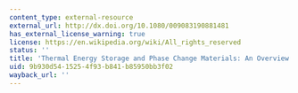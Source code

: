 ```yaml
---
content_type: external-resource
external_url: http://dx.doi.org/10.1080/009083190881481
has_external_license_warning: true
license: https://en.wikipedia.org/wiki/All_rights_reserved
status: ''
title: 'Thermal Energy Storage and Phase Change Materials: An Overview'
uid: 9b930d54-1525-4f93-b841-b85950bb3f02
wayback_url: ''
---
```

